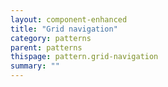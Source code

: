 ```yaml
---
layout: component-enhanced
title: "Grid navigation"
category: patterns
parent: patterns
thispage: pattern.grid-navigation
summary: ""
---
```

